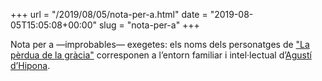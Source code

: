 +++
url = "/2019/08/05/nota-per-a.html"
date = "2019-08-05T15:05:08+00:00"
slug = "nota-per-a"
+++

‪Nota per a —improbables— exegetes: els noms dels personatges de ["La pèrdua de la gràcia"](https://telegra.ph/La-pèrdua-de-la-gràcia-13-08-02) corresponen a l’entorn familiar i intel·lectual d’[Agustí d’Hipona](https://ca.wikipedia.org/wiki/Agust%C3%AD_d%27Hipona)‬.
